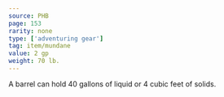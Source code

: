 ```yaml
---
source: PHB
page: 153
rarity: none
type: ['adventuring gear']
tag: item/mundane
value: 2 gp
weight: 70 lb.
---
```


A barrel can hold 40 gallons of liquid or 4 cubic feet of solids.

